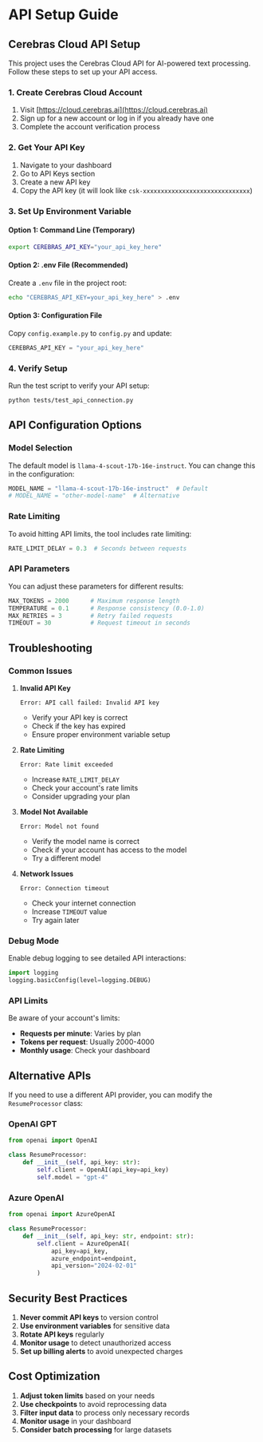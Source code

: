# API Setup Guide

## Cerebras Cloud API Setup

This project uses the Cerebras Cloud API for AI-powered text processing. Follow these steps to set up your API access.

### 1. Create Cerebras Cloud Account

1. Visit [https://cloud.cerebras.ai](https://cloud.cerebras.ai)
2. Sign up for a new account or log in if you already have one
3. Complete the account verification process

### 2. Get Your API Key

1. Navigate to your dashboard
2. Go to API Keys section
3. Create a new API key
4. Copy the API key (it will look like `csk-xxxxxxxxxxxxxxxxxxxxxxxxxxxxxx`)

### 3. Set Up Environment Variable

#### Option 1: Command Line (Temporary)
```bash
export CEREBRAS_API_KEY="your_api_key_here"
```

#### Option 2: .env File (Recommended)
Create a `.env` file in the project root:
```bash
echo "CEREBRAS_API_KEY=your_api_key_here" > .env
```

#### Option 3: Configuration File
Copy `config.example.py` to `config.py` and update:
```python
CEREBRAS_API_KEY = "your_api_key_here"
```

### 4. Verify Setup

Run the test script to verify your API setup:
```bash
python tests/test_api_connection.py
```

## API Configuration Options

### Model Selection
The default model is `llama-4-scout-17b-16e-instruct`. You can change this in the configuration:

```python
MODEL_NAME = "llama-4-scout-17b-16e-instruct"  # Default
# MODEL_NAME = "other-model-name"  # Alternative
```

### Rate Limiting
To avoid hitting API limits, the tool includes rate limiting:

```python
RATE_LIMIT_DELAY = 0.3  # Seconds between requests
```

### API Parameters
You can adjust these parameters for different results:

```python
MAX_TOKENS = 2000      # Maximum response length
TEMPERATURE = 0.1      # Response consistency (0.0-1.0)
MAX_RETRIES = 3        # Retry failed requests
TIMEOUT = 30           # Request timeout in seconds
```

## Troubleshooting

### Common Issues

1. **Invalid API Key**
   ```
   Error: API call failed: Invalid API key
   ```
   - Verify your API key is correct
   - Check if the key has expired
   - Ensure proper environment variable setup

2. **Rate Limiting**
   ```
   Error: Rate limit exceeded
   ```
   - Increase `RATE_LIMIT_DELAY`
   - Check your account's rate limits
   - Consider upgrading your plan

3. **Model Not Available**
   ```
   Error: Model not found
   ```
   - Verify the model name is correct
   - Check if your account has access to the model
   - Try a different model

4. **Network Issues**
   ```
   Error: Connection timeout
   ```
   - Check your internet connection
   - Increase `TIMEOUT` value
   - Try again later

### Debug Mode

Enable debug logging to see detailed API interactions:

```python
import logging
logging.basicConfig(level=logging.DEBUG)
```

### API Limits

Be aware of your account's limits:
- **Requests per minute**: Varies by plan
- **Tokens per request**: Usually 2000-4000
- **Monthly usage**: Check your dashboard

## Alternative APIs

If you need to use a different API provider, you can modify the `ResumeProcessor` class:

### OpenAI GPT
```python
from openai import OpenAI

class ResumeProcessor:
    def __init__(self, api_key: str):
        self.client = OpenAI(api_key=api_key)
        self.model = "gpt-4"
```

### Azure OpenAI
```python
from openai import AzureOpenAI

class ResumeProcessor:
    def __init__(self, api_key: str, endpoint: str):
        self.client = AzureOpenAI(
            api_key=api_key,
            azure_endpoint=endpoint,
            api_version="2024-02-01"
        )
```

## Security Best Practices

1. **Never commit API keys** to version control
2. **Use environment variables** for sensitive data
3. **Rotate API keys** regularly
4. **Monitor usage** to detect unauthorized access
5. **Set up billing alerts** to avoid unexpected charges

## Cost Optimization

1. **Adjust token limits** based on your needs
2. **Use checkpoints** to avoid reprocessing data
3. **Filter input data** to process only necessary records
4. **Monitor usage** in your dashboard
5. **Consider batch processing** for large datasets

